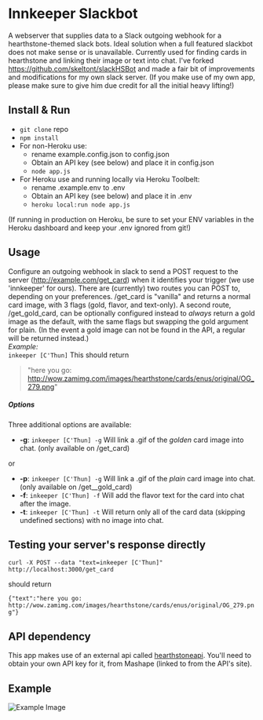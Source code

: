 # Innkeeper Slackbot
A webserver that supplies data to a Slack outgoing webhook for a hearthstone-themed slack bots. Ideal solution when a full featured slackbot does not make sense or is unavailable.
Currently used for finding cards in hearthstone and linking their image or text into chat. 
I've forked https://github.com/skeltont/slackHSBot and made a fair bit of improvements and modifications for my own slack server.
(If you make use of my own app, please make sure to give him due credit for all the initial heavy lifting!)

## Install & Run
- `git clone` repo
- `npm install`
- For non-Heroku use:
  - rename example.config.json to config.json
  - Obtain an API key (see below) and place it in config.json
  - `node app.js`
- For Heroku use and running locally via Heroku Toolbelt:
  - rename .example.env to .env
  - Obtain an API key (see below) and place it in .env
  - `heroku local:run node app.js`

(If running in production on Heroku, be sure to set your ENV variables in the Heroku dashboard and keep your .env ignored from git!)

## Usage
Configure an outgoing webhook in slack to send a POST request to the server (http://example.com/get_card) when it identifies your trigger (we use 'innkeeper' for ours).
There are (currently) two routes you can POST to, depending on your preferences. /get_card is "vanilla" and returns a normal card image, with 3 flags (gold, flavor, and text-only).
A second route, /get_gold_card, can be optionally configured instead to _always_ return a gold image as the default, with the same flags but swapping the gold argument for plain. 
(In the event a gold image can not be found in the API, a regular will be returned instead.)
<br /> *Example:* <br />
``` inkeeper [C'Thun] ```
This should return 
>"here you go: http://wow.zamimg.com/images/hearthstone/cards/enus/original/OG_279.png"

##### Options
Three additional options are available:
- **-g**: ```inkeeper [C'Thun] -g``` Will link a .gif of the *golden* card image into chat. (only available on /get_card)

 or

- **-p**: ```inkeeper [C'Thun] -g``` Will link a .gif of the *plain* card image into chat. (only available on /get__gold_card)
- **-f**: ```inkeeper [C'Thun] -f``` Will add the flavor text for the card into chat after the image. 
- **-t**: ```inkeeper [C'Thun] -t``` Will return only all of the card data (skipping undefined sections) with no image into chat. 

## Testing your server's response directly
```curl -X POST --data "text=inkeeper [C'Thun]" http://localhost:3000/get_card```

should return

```{"text":"here you go: http://wow.zamimg.com/images/hearthstone/cards/enus/original/OG_279.png"}```

## API dependency
This app makes use of an external api called [hearthstoneapi](http://hearthstoneapi.com/). You'll need to obtain your own API key for it, from Mashape (linked to from the API's site).

## Example
![Example Image](http://i.imgur.com/e7XXx1t.png)